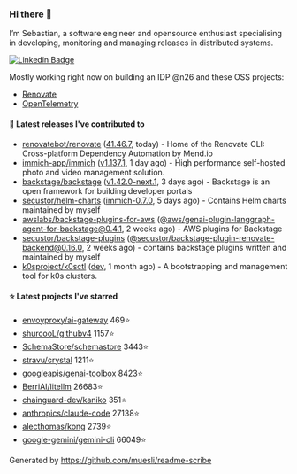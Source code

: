 ### Hi there 👋

I’m Sebastian, a software engineer and opensource enthusiast specialising in developing, monitoring and managing releases in distributed systems.    

[![Linkedin Badge](https://img.shields.io/badge/-LinkedIn-blue?style=flat&logo=Linkedin&logoColor=white&link=https://www.linkedin.com/in/sebastian-poxhofer/)](https://www.linkedin.com/in/sebastian-poxhofer/)

Mostly working right now on building an IDP @n26 and these OSS projects:
- [Renovate](https://github.com/renovatebot/renovate)
- [OpenTelemetry](https://github.com/open-telemetry)



#### 🚀 Latest releases I've contributed to

- [renovatebot/renovate](https://github.com/renovatebot/renovate) ([41.46.7](https://github.com/renovatebot/renovate/releases/tag/41.46.7), today) - Home of the Renovate CLI: Cross-platform Dependency Automation by Mend.io
- [immich-app/immich](https://github.com/immich-app/immich) ([v1.137.1](https://github.com/immich-app/immich/releases/tag/v1.137.1), 1 day ago) - High performance self-hosted photo and video management solution.
- [backstage/backstage](https://github.com/backstage/backstage) ([v1.42.0-next.1](https://github.com/backstage/backstage/releases/tag/v1.42.0-next.1), 3 days ago) - Backstage is an open framework for building developer portals
- [secustor/helm-charts](https://github.com/secustor/helm-charts) ([immich-0.7.0](https://github.com/secustor/helm-charts/releases/tag/immich-0.7.0), 5 days ago) - Contains Helm charts maintained by myself
- [awslabs/backstage-plugins-for-aws](https://github.com/awslabs/backstage-plugins-for-aws) ([@aws/genai-plugin-langgraph-agent-for-backstage@0.4.1](https://github.com/awslabs/backstage-plugins-for-aws/releases/tag/%40aws/genai-plugin-langgraph-agent-for-backstage%400.4.1), 2 weeks ago) - AWS plugins for Backstage
- [secustor/backstage-plugins](https://github.com/secustor/backstage-plugins) ([@secustor/backstage-plugin-renovate-backend@0.16.0](https://github.com/secustor/backstage-plugins/releases/tag/%40secustor/backstage-plugin-renovate-backend%400.16.0), 2 weeks ago) - contains backstage plugins written and maintained by myself
- [k0sproject/k0sctl](https://github.com/k0sproject/k0sctl) ([dev](https://github.com/k0sproject/k0sctl/releases/tag/dev), 1 month ago) - A bootstrapping and management tool for k0s clusters.

#### ⭐ Latest projects I've starred

- [envoyproxy/ai-gateway](https://github.com/envoyproxy/ai-gateway) 469⭐
- [shurcooL/githubv4](https://github.com/shurcooL/githubv4) 1157⭐
- [SchemaStore/schemastore](https://github.com/SchemaStore/schemastore) 3443⭐
- [stravu/crystal](https://github.com/stravu/crystal) 1211⭐
- [googleapis/genai-toolbox](https://github.com/googleapis/genai-toolbox) 8423⭐
- [BerriAI/litellm](https://github.com/BerriAI/litellm) 26683⭐
- [chainguard-dev/kaniko](https://github.com/chainguard-dev/kaniko) 351⭐
- [anthropics/claude-code](https://github.com/anthropics/claude-code) 27138⭐
- [alecthomas/kong](https://github.com/alecthomas/kong) 2739⭐
- [google-gemini/gemini-cli](https://github.com/google-gemini/gemini-cli) 66049⭐



Generated by https://github.com/muesli/readme-scribe
